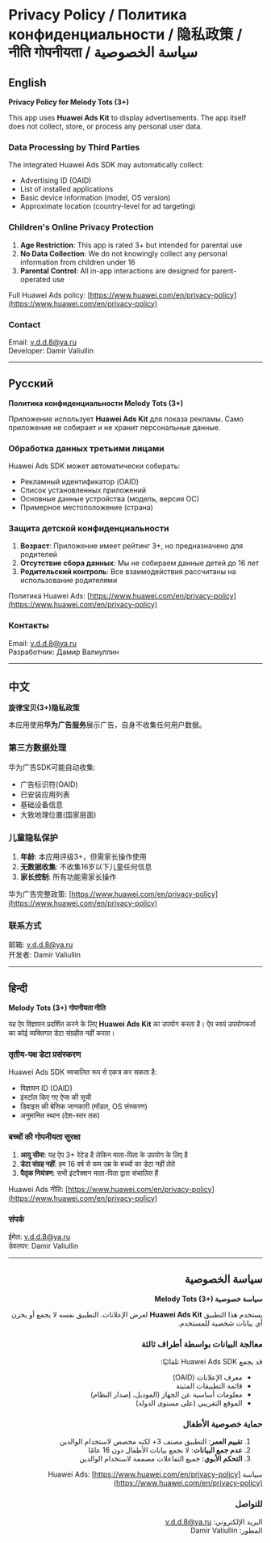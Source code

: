 # Privacy Policy / Политика конфиденциальности / 隐私政策 / नीति गोपनीयता / <span dir="rtl">سياسة الخصوصية</span>

## English
**Privacy Policy for Melody Tots (3+)**

This app uses **Huawei Ads Kit** to display advertisements. The app itself does not collect, store, or process any personal user data.

### Data Processing by Third Parties
The integrated Huawei Ads SDK may automatically collect:
- Advertising ID (OAID)
- List of installed applications
- Basic device information (model, OS version)
- Approximate location (country-level for ad targeting)

### Children's Online Privacy Protection
1. **Age Restriction**: This app is rated 3+ but intended for parental use
2. **No Data Collection**: We do not knowingly collect any personal information from children under 16
3. **Parental Control**: All in-app interactions are designed for parent-operated use

Full Huawei Ads policy:
[https://www.huawei.com/en/privacy-policy](https://www.huawei.com/en/privacy-policy)

### Contact
Email: v.d.d.8@ya.ru  
Developer: Damir Valiullin

---

## Русский
**Политика конфиденциальности Melody Tots (3+)**

Приложение использует **Huawei Ads Kit** для показа рекламы. Само приложение не собирает и не хранит персональные данные.

### Обработка данных третьими лицами
Huawei Ads SDK может автоматически собирать:
- Рекламный идентификатор (OAID)
- Список установленных приложений
- Основные данные устройства (модель, версия ОС)
- Примерное местоположение (страна)

### Защита детской конфиденциальности
1. **Возраст**: Приложение имеет рейтинг 3+, но предназначено для родителей
2. **Отсутствие сбора данных**: Мы не собираем данные детей до 16 лет
3. **Родительский контроль**: Все взаимодействия рассчитаны на использование родителями

Политика Huawei Ads:
[https://www.huawei.com/en/privacy-policy](https://www.huawei.com/en/privacy-policy)

### Контакты
Email: v.d.d.8@ya.ru  
Разработчик: Дамир Валиуллин

---

## 中文
**旋律宝贝(3+)隐私政策**

本应用使用**华为广告服务**展示广告，自身不收集任何用户数据。

### 第三方数据处理
华为广告SDK可能自动收集:
- 广告标识符(OAID)
- 已安装应用列表
- 基础设备信息
- 大致地理位置(国家层面)

### 儿童隐私保护
1. **年龄**: 本应用评级3+，但需家长操作使用
2. **无数据收集**: 不收集16岁以下儿童任何信息
3. **家长控制**: 所有功能需家长操作

华为广告完整政策:
[https://www.huawei.com/en/privacy-policy](https://www.huawei.com/en/privacy-policy)

### 联系方式
邮箱: v.d.d.8@ya.ru  
开发者: Damir Valiullin

---

## हिन्दी
**Melody Tots (3+) गोपनीयता नीति**

यह ऐप विज्ञापन प्रदर्शित करने के लिए **Huawei Ads Kit** का उपयोग करता है। ऐप स्वयं उपयोगकर्ता का कोई व्यक्तिगत डेटा संग्रहीत नहीं करता।

### तृतीय-पक्ष डेटा प्रसंस्करण
Huawei Ads SDK स्वचालित रूप से एकत्र कर सकता है:
- विज्ञापन ID (OAID)
- इंस्टॉल किए गए ऐप्स की सूची
- डिवाइस की बेसिक जानकारी (मॉडल, OS संस्करण)
- अनुमानित स्थान (देश-स्तर तक)

### बच्चों की गोपनीयता सुरक्षा
1. **आयु सीमा**: यह ऐप 3+ रेटेड है लेकिन माता-पिता के उपयोग के लिए है
2. **डेटा संग्रह नहीं**: हम 16 वर्ष से कम उम्र के बच्चों का डेटा नहीं लेते
3. **पैतृक नियंत्रण**: सभी इंटरैक्शन माता-पिता द्वारा संचालित हैं

Huawei Ads नीति:
[https://www.huawei.com/en/privacy-policy](https://www.huawei.com/en/privacy-policy)

### संपर्क
ईमेल: v.d.d.8@ya.ru  
डेवलपर: Damir Valiullin

---

<div dir="rtl">

## سياسة الخصوصية

**سياسة خصوصية Melody Tots (3+)**

يستخدم هذا التطبيق **Huawei Ads Kit** لعرض الإعلانات. التطبيق نفسه لا يجمع أو يخزن أي بيانات شخصية للمستخدم.

### معالجة البيانات بواسطة أطراف ثالثة
قد يجمع Huawei Ads SDK تلقائيًا:
- معرف الإعلانات (OAID)
- قائمة التطبيقات المثبتة
- معلومات أساسية عن الجهاز (الموديل، إصدار النظام)
- الموقع التقريبي (على مستوى الدولة)

### حماية خصوصية الأطفال
1. **تقييم العمر**: التطبيق مصنف 3+ لكنه مخصص لاستخدام الوالدين
2. **عدم جمع البيانات**: لا نجمع بيانات الأطفال دون 16 عامًا
3. **التحكم الأبوي**: جميع التفاعلات مصممة لاستخدام الوالدين

سياسة Huawei Ads:
[https://www.huawei.com/en/privacy-policy](https://www.huawei.com/en/privacy-policy)

### للتواصل
البريد الإلكتروني: v.d.d.8@ya.ru  
المطور: Damir Valiullin

</div>
